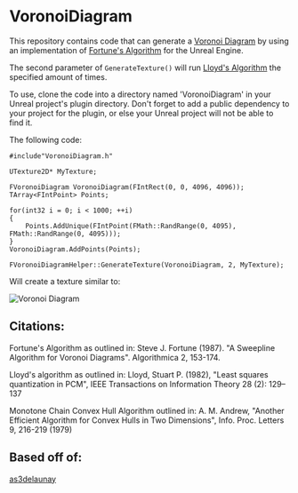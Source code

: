 VoronoiDiagram
==============

This repository contains code that can generate a [Voronoi Diagram](http://en.wikipedia.org/wiki/Voronoi_diagram) by using an implementation of [Fortune's Algorithm](http://en.wikipedia.org/wiki/Fortune's_algorithm) for the Unreal Engine.  

The second parameter of `GenerateTexture()` will run [Lloyd's Algorithm](http://en.wikipedia.org/wiki/Lloyd's_algorithm) the specified amount of times. 

To use, clone the code into a directory named 'VoronoiDiagram' in your Unreal project's plugin directory.  Don't forget to add a public dependency to your project for the plugin, or else your Unreal project will not be able to find it.

The following code:

    #include"VoronoiDiagram.h"

    UTexture2D* MyTexture;
    
    FVoronoiDiagram VoronoiDiagram(FIntRect(0, 0, 4096, 4096));
    TArray<FIntPoint> Points;
    
    for(int32 i = 0; i < 1000; ++i)
    {
        Points.AddUnique(FIntPoint(FMath::RandRange(0, 4095), FMath::RandRange(0, 4095)));
    }
    VoronoiDiagram.AddPoints(Points);

    FVoronoiDiagramHelper::GenerateTexture(VoronoiDiagram, 2, MyTexture);
    
Will create a texture similar to:

![Voronoi Diagram](../../../Screenshots/blob/master/VoronoiDiagram.png?raw=true "Voronoi Diagram")

Citations:
----------
Fortune's Algorithm as outlined in:
Steve J. Fortune (1987). "A Sweepline Algorithm for Voronoi Diagrams". Algorithmica 2, 153-174. 

Lloyd's algorithm as outlined in:
Lloyd, Stuart P. (1982), "Least squares quantization in PCM", IEEE Transactions on Information Theory 28 (2): 129–137

Monotone Chain Convex Hull Algorithm outlined in:
A. M. Andrew, "Another Efficient Algorithm for Convex Hulls in Two Dimensions", Info. Proc. Letters 9, 216-219 (1979)

Based off of:
---------
[as3delaunay](http://nodename.github.io/as3delaunay/)


